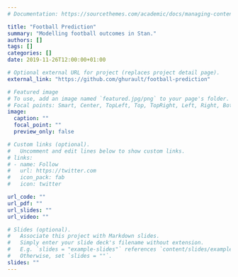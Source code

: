 ```yaml
---
# Documentation: https://sourcethemes.com/academic/docs/managing-content/

title: "Football Prediction"
summary: "Modelling football outcomes in Stan."
authors: []
tags: []
categories: []
date: 2019-11-26T12:00:00+01:00

# Optional external URL for project (replaces project detail page).
external_link: "https://github.com/ghurault/football-prediction"

# Featured image
# To use, add an image named `featured.jpg/png` to your page's folder.
# Focal points: Smart, Center, TopLeft, Top, TopRight, Left, Right, BottomLeft, Bottom, BottomRight.
image:
  caption: ""
  focal_point: ""
  preview_only: false

# Custom links (optional).
#   Uncomment and edit lines below to show custom links.
# links:
# - name: Follow
#   url: https://twitter.com
#   icon_pack: fab
#   icon: twitter

url_code: ""
url_pdf: ""
url_slides: ""
url_video: ""

# Slides (optional).
#   Associate this project with Markdown slides.
#   Simply enter your slide deck's filename without extension.
#   E.g. `slides = "example-slides"` references `content/slides/example-slides.md`.
#   Otherwise, set `slides = ""`.
slides: ""
---
```

